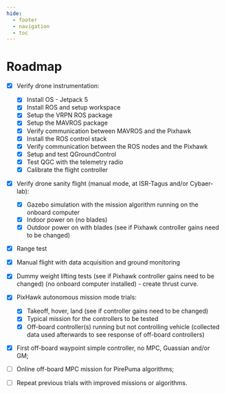 ```yaml
---
hide:
  - footer
  - navigation
  - toc
---
```


# Roadmap

- [x] Verify drone instrumentation: 
    * [x] Install OS - Jetpack 5
    * [x] Install ROS and setup workspace
    * [x] Setup the VRPN ROS package
    * [x] Setup the MAVROS package
    * [x] Verify communication between MAVROS and the Pixhawk
    * [x] Install the ROS control stack
    * [x] Verify communication between the ROS nodes and the Pixhawk
    * [x] Setup and test QGroundControl
    * [x] Test QGC with the telemetry radio
    * [x] Calibrate the flight controller
- [x] Verify drone sanity flight (manual mode, at ISR-Tagus and/or Cybaer-lab): 
    * [x] Gazebo simulation with the mission algorithm running on the onboard computer
    * [x] Indoor power on (no blades)
    * [x] Outdoor power on with blades (see if Pixhawk controller gains need to be changed)
- [x] Range test
- [x] Manual flight with data acquisition and ground monitoring
- [x] Dummy weight lifting tests (see if Pixhawk controller gains need to be changed) (no onboard computer installed) - create thrust curve.
- [x] PixHawk autonomous mission mode trials:
    * [x] Takeoff, hover, land (see if controller gains need to be changed)
    * [x] Typical mission for the controllers to be tested
    * [x] Off-board controller(s) running but not controlling vehicle (collected data used afterwards to see response of off-board controllers)
- [x] First off-board waypoint simple controller, no MPC, Guassian and/or GM;
- [ ] Online off-board MPC mission for PirePuma algorithms;
- [ ] Repeat previous trials with improved missions or algorithms.


